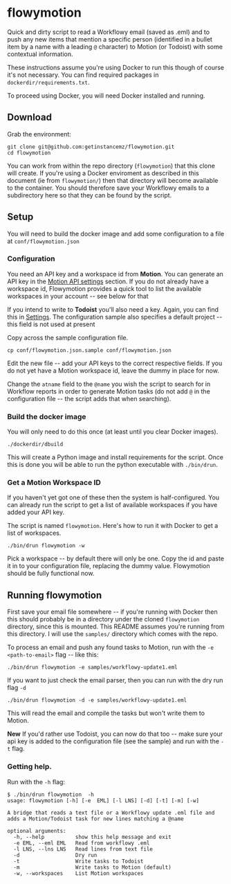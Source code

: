 # flowymotion

Quick and dirty script to read a Workflowy email (saved as .eml) and to push any new items that mention a specific person (identified in a bullet item by a name with a leading `@` character) to Motion (or Todoist) with some contextual information.

These instructions assume you're using Docker to run this though of course it's not necessary. You can find required packages in `dockerdir/requirements.txt`.

To proceed using Docker, you will need Docker installed and running.

## Download
Grab the environment:

```
git clone git@github.com:getinstancemz/flowymotion.git
cd flowymotion
```

You can work from within the repo directory (`flowymotion`) that this clone will create. If you're using a Docker enviroment as described in this document (ie from `flowymotion/`) then that directory will become available to the container. You should therefore save your Workflowy emails to a subdirectory here so that they can be found by the script.

## Setup
You will need to build the docker image and add some configuration to a file at `conf/flowymotion.json`

### Configuration
You need an API key and a workspace id from **Motion**. You can generate an API key in the [Motion API settings](https://app.usemotion.com/web/settings/api) section. If you do not already have a workspace id, Flowymotion provides a quick tool to list the available workspaces in your account -- see below for that

If you intend to write to **Todoist** you'll also need a key. Again, you can find this in [Settings](https://app.todoist.com/app/settings/integrations/developer). The configuration sample also specifies a default project -- this field is not used at present

Copy across the sample configuration file.

```
cp conf/flowymotion.json.sample conf/flowymotion.json
```

Edit the new file -- add your API keys to the correct respective fields. If you do not yet have a Motion workspace id, leave the dummy in place for now.

Change the `atname` field to the `@name` you wish the script to search for in Workflow reports in order to generate Motion tasks (do not add `@` in the configuration file -- the script adds that when searching).

### Build the docker image

You will only need to do this once (at least until you clear Docker images).

```
./dockerdir/dbuild
```

This will create a Python image and install requirements for the script. Once this is done you will be able to run the python executable with `./bin/drun`.

### Get a Motion Workspace ID
If you haven't yet got one of these then the system is half-configured. You can already run the script to get a list of available workspaces if you have added your API key.

The script is named `flowymotion`. Here's how to run it with Docker to get a list of workspaces.

```
./bin/drun flowymotion -w
```

Pick a workspace -- by default there will only be one. Copy the id and paste it in to your configuration file, replacing the dummy value. Flowymotion should be fully functional now.

## Running flowymotion
First save your email file somewhere -- if you're running with Docker then this should probably be in a directory under the cloned `flowymotion` directory, since this is mounted. This README assumes you're running from this directory. I will use the `samples/` directory which comes with the repo.

To process an email and push any found tasks to Motion, run with the `-e <path-to-email>` flag -- like this:

```
./bin/drun flowymotion -e samples/workflowy-update1.eml
```

If you want to just check the email parser, then you can run with the dry run flag `-d`


```
./bin/drun flowymotion -d -e samples/workflowy-update1.eml
```

This will read the email and compile the tasks but won't write them to Motion.

**New** If you'd rather use Todoist, you can now do that too -- make sure your api key is added to the configuration file (see the sample) and run with the `-t` flag.

### Getting help.
Run with the `-h` flag:

```
$ ./bin/drun flowymotion  -h
usage: flowymotion [-h] [-e  EML] [-l LNS] [-d] [-t] [-m] [-w]

A bridge that reads a text file or a Workflowy update .eml file and adds a Motion/Todoist task for new lines matching a @name

optional arguments:
  -h, --help          show this help message and exit
  -e EML, --eml EML   Read from workflowy .eml
  -l LNS, --lns LNS   Read lines from text file
  -d                  Dry run
  -t                  Write tasks to Todoist
  -m                  Write tasks to Motion (default)
  -w, --workspaces    List Motion workspaces
```


